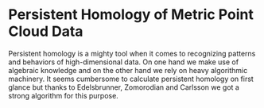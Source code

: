 # Persistent Homology of Metric Point Cloud Data
Persistent homology is a mighty tool when it comes to recognizing patterns and behaviors of high-dimensional data.
On one hand we make use of algebraic knowledge and on the other hand we rely on heavy algorithmic machinery.
It seems cumbersome to calculate persistent homology on first glance but thanks to Edelsbrunner, Zomorodian and Carlsson we got a strong algorithm for this purpose.
